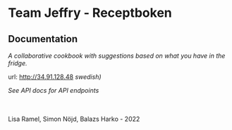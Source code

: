 # Team Jeffry - Receptboken

## Documentation
*A collaborative cookbook with suggestions based on what you have in the fridge.*

url: http://34.91.128.48 *swedish)*

*See API docs for API endpoints*

<br>
<br>
Lisa Ramel, Simon Nöjd, Balazs Harko - 2022
